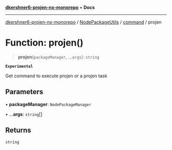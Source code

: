 [**dkershner6-projen-nx-monorepo**](../../../../../README.md) • **Docs**

***

[dkershner6-projen-nx-monorepo](../../../../../globals.md) / [NodePackageUtils](../../../README.md) / [command](../README.md) / projen

# Function: projen()

> **projen**(`packageManager`, ...`args`): `string`

**`Experimental`**

Get command to execute projen or a projen task

## Parameters

• **packageManager**: `NodePackageManager`

• ...**args**: `string`[]

## Returns

`string`
